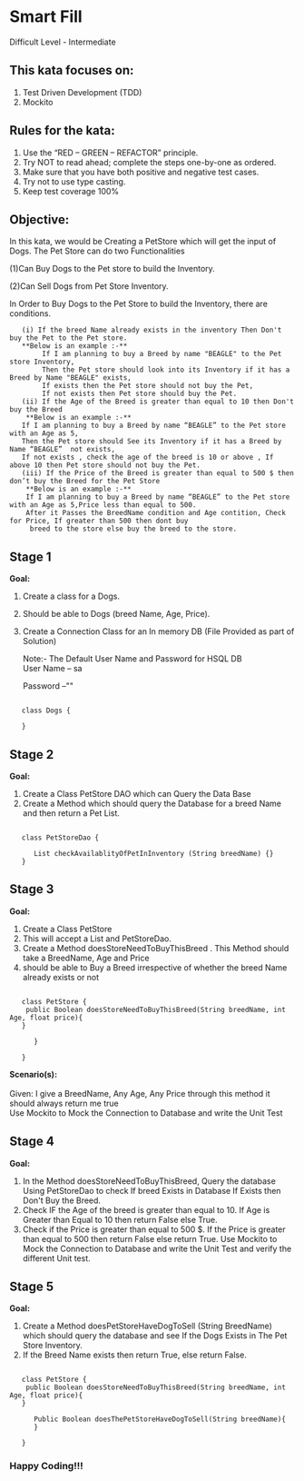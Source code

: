 # Smart Fill

Difficult Level - Intermediate

## This kata focuses on:
1) Test Driven Development (TDD)
2) Mockito

## Rules for the kata:
1) Use the “RED – GREEN – REFACTOR” principle.
2) Try NOT to read ahead; complete the steps one-by-one as ordered.
3) Make sure that you have both positive and negative test cases.
4) Try not to use type casting.
5) Keep test coverage 100%

## Objective:
In this kata, we would be Creating a PetStore which will get the input of Dogs.
The Pet Store can do two Functionalities

   (1)Can Buy Dogs to the Pet store to build the Inventory.
   
   (2)Can Sell Dogs from Pet Store Inventory.
   
  In Order to Buy Dogs to the Pet Store to build the Inventory, there are conditions.
  
       (i) If the breed Name already exists in the inventory Then Don't buy the Pet to the Pet store. 
       **Below is an example :-**
            If I am planning to buy a Breed by name "BEAGLE" to the Pet store Inventory, 
            Then the Pet store should look into its Inventory if it has a Breed by Name "BEAGLE" exists, 
            If exists then the Pet store should not buy the Pet, 
            If not exists then Pet store should buy the Pet.
       (ii) If the Age of the Breed is greater than equal to 10 then Don't buy the Breed
        **Below is an example :-**
       If I am planning to buy a Breed by name “BEAGLE” to the Pet store with an Age as 5, 
       Then the Pet store should See its Inventory if it has a Breed by Name “BEAGLE”  not exists, 
       If not exists , check the age of the breed is 10 or above , If above 10 then Pet store should not buy the Pet.
       (iii) If the Price of the Breed is greater than equal to 500 $ then don’t buy the Breed for the Pet Store
        **Below is an example :-**
        If I am planning to buy a Breed by name “BEAGLE” to the Pet store with an Age as 5,Price less than equal to 500.
        After it Passes the BreedName condition and Age contition, Check for Price, If greater than 500 then dont buy
         breed to the store else buy the breed to the store.

## Stage 1
<b>Goal:</b>
1) Create a class for a Dogs. 
2) Should be able to Dogs (breed Name, Age, Price).
3) Create a Connection Class for an In memory DB (File Provided as part of Solution)

   Note:- The Default User Name and Password for HSQL DB  
   User Name – sa
   
   Password –""

<pre><code>
   class Dogs {

   }
</code></pre>


## Stage 2
<b>Goal:</b>
1) Create a Class PetStore DAO which can Query the Data Base
2) Create a Method which should query the Database for a breed Name and then return a Pet List.

<pre><code>
   class PetStoreDao {

      List<Dogs> checkAvailablityOfPetInInventory (String breedName) {}
   }
</code></pre>

## Stage 3
<b>Goal:</b>
1) Create a Class PetStore
2) This will accept a List<Dogs> and PetStoreDao.
3) Create a Method doesStoreNeedToBuyThisBreed . This Method should take a BreedName, Age and 
   Price 
4) should be able to Buy a Breed irrespective of whether the breed Name already exists or not

<pre><code>
   class PetStore {
    public Boolean doesStoreNeedToBuyThisBreed(String breedName, int Age, float price){
   }
   
      }
      
   }
</code></pre>

<b>Scenario(s):</b><br><br>
Given: I give a BreedName, Any Age, Any Price through this method it should always return me true <br> 
 Use Mockito to Mock the Connection to Database and write the Unit Test

## Stage 4
<b>Goal:</b>
1) In the Method doesStoreNeedToBuyThisBreed, Query the database Using PetStoreDao to check 
   If breed Exists in Database If Exists then Don't Buy the Breed.
2) Check IF the Age of the breed is greater than equal to 10. 
   If Age is Greater than Equal to 10 then return False else True.
3) Check if the Price is greater than equal to 500 $. 
   If the Price is greater than equal to 500 then return False else return True.
 Use Mockito to Mock the Connection to Database and write the Unit Test and verify the different Unit test.
 

## Stage 5
<b>Goal:</b>
1) Create a Method doesPetStoreHaveDogToSell (String BreedName) which should query the database and see If the Dogs Exists in The Pet Store Inventory. 
2) If the Breed Name exists then return True, else return False.
<pre><code>
   class PetStore {
    public Boolean doesStoreNeedToBuyThisBreed(String breedName, int Age, float price){
   }
   
      Public Boolean doesThePetStoreHaveDogToSell(String breedName){
      }
      
   }
</code></pre>
### Happy Coding!!!
